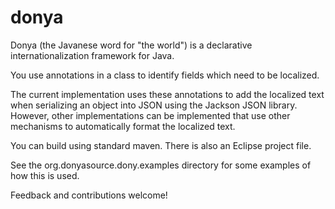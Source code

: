 donya
=====

Donya (the Javanese word for "the world") is a declarative internationalization framework for Java.

You use annotations in a class to identify fields which need to be localized.  

The current implementation uses these annotations to add the localized text when serializing an object
into JSON using the Jackson JSON library.  However, other implementations can be implemented that use
other mechanisms to automatically format the localized text.

You can build using standard maven.  There is also an Eclipse project file.

See the org.donyasource.dony.examples directory for some examples of how this is used.

Feedback and contributions welcome!

